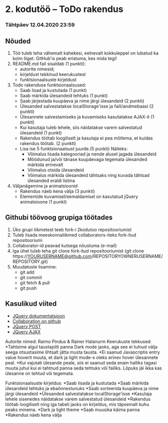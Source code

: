 # 2. kodutöö – ToDo rakendus

### Tähtpäev 12.04.2020 23:59

## Nõuded

1. Töö tuleb teha vähemalt kahekesi, eelnevalt kokkuleppel on lubatud ka kolm liiget. GitHub'is peab eristuma, kes mida tegi!
1. README.md fail sisaldab (1 punkti):
    * autorite nimesid; 
    * kirjeldust tekkinud keerukustest
    * funktsionaalsuste kirjeldust
1. Todo rakenduse funktsionaalsused:   
    * Saab lisad ja kustutada (1 punkt)
    * Saab märkida ülesandeid tehtuks (1 punkt)
    * Saab järjestada kuupäeva ja nime järgi ülesandeid (2 punkti)
    * Ülesanded salvestatakse localStorage'isse ja faili/andmebaasi (2 punkti)
    * Ülesannete salvestamiseks ja kuvamiseks kasutatakse AJAX-it (1 punkti)
    * Kui kasutaja tuleb lehele, siis näidatakse varem salvestatud ülesandeid (1 punkt)
    * Rakendus töötab loogiliselt ja kasutaja ei pea mõtlema, et kuidas rakendus töötab. (2 punkti)
    * Lisa ise 5 funktsionaalsust juurde.(5 punkti)
      Näiteks: 
         * Võimalus lisada kategooriad ja nende alusel jagada ülesandeid
         * Möödunud ja/või tänase kuupäevaga tegemata ülesanded märkida erinevalt
         * Võimalus otsida ülesandeid
         * Võimalus märkida ülesandeid tähtsaks ning kuvada tähtsad ülesanded eraldi listina
1. Väljanägemine ja animatsioonid
    * Rakendus näeb kena välja (3 punkti)
    * Elementide kuvamisel/eemaldamisel on kasutatud jQuery animatsioone (1 punkt)


## Githubi töövoog grupiga töötades

1. Üks grupi liikmetest teeb fork-i 2kodutoo repositooriumist
2. Tuleb lisada meeskonnaliikmed collaborators-iteks fork-itud repositooriumi 
3. Collaborator-id peavad kutsega nõustuma (e-mail)
4. Iga ühel tuleb teha git clone fork-itud repositooriumist (git clone https://YOURUSERNAME@github.com/REPOSITORYOWNERUSERNAME/REPOSITORY.git)
5. Muudatuste lisamine:
     * git add
     * git commit
     * git fetch & pull
     * git push

## Kasulikud viited
* [JQuery dokumentatsioon](http://api.jquery.com)
* [Collaboration on github](https://github.com/eesrakenduste-arendamine-2019/2kodutoo/settings/collaboration)
* [JQuery POST](https://api.jquery.com/jquery.post/)
* [JQuery AJAX](http://api.jquery.com/jquery.ajax/)



Autorite nimed: Raimo Pindus & Rainer Halanurm
Keerukuste tekkused:
*Tahtsime algul taustapilti panna Dark mode jaoks, aga see ei tulnud välja seega otsustasime lihtsalt jätta musta tausta.
*Ei saanud Javascriptis entry value hoverit muuta, et dark ja light mode-s oleks erinev hover ülesannete peal. 
*Kui vajutati ülesande peale, siis ei saanud seda enam halliks tagasi muuta juhul kui ei tahtnud panna seda tehtuks või failiks. Lõpuks jäi ikka
kas ülesanne on tehtud või tegemata.

Funktsionaalsuste kirjeldus:
*Saab lisada ja kustutada
*Saab märkida ülesandeid tehtuks ja ebaõnnestunuks
*Saab sorteerida kuupäeva ja nime järgi ülesandeid
*Ülesanded salvestatakse localStorage'isse
*Kasutaja lehele sisenedes näidatakse varem salvestatud ülesandeid
*Rakendus töötab loogiliselt ning iga tabeli jaoks on kirjeldus, mis täpsemalt kuhu peaks minema.
*Dark ja light theme
*Saab muusika käima panna
*Rakendus näeb kena välja
 
